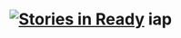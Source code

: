 [![Stories in Ready](https://badge.waffle.io/openfl/iap.png?label=ready)](https://waffle.io/openfl/iap)
iap
===

